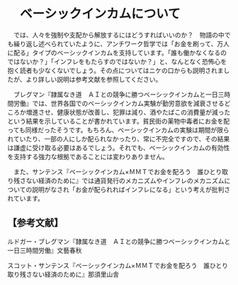 # 　ベーシックインカムについて

　では、人々を強制や支配から解放するにはどうすればいいのか？　物語の中でも繰り返し述べられていたように、アンチワーク哲学では「お金を刷って、万人に配る」タイプのベーシックインカムを支持しています。「誰も働かなくなるのではないか？」「インフレをもたらすのではないか？」と、なんとなく恐怖心を抱く読者も少なくないでしょう。その点についてはニケの口からも説明されましたが、より詳しい説明は参考文献を参照してください。

　ブレグマン『隷属なき道　ＡＩとの競争に勝つベーシックインカムと一日三時間労働』では、世界各国でのベーシックインカム実験が勤労意欲を減衰させるどころか増進させ、健康状態が改善し、犯罪は減り、酒やたばこの消費量が減ったという結果を示していることが書かれています。貧民街の薬物中毒者にお金を配っても同様だったそうです。もちろん、ベーシックインカムの実験は期間が限られていたり、一部の人にしか配られなかったり、常に不完全ですので、その結果は謙虚に受け取る必要はあるでしょう。それでも、ベーシックインカムの有効性を支持する強力な根拠であることには変わりありません。

　また、サンテンス『ベーシックインカム×ＭＭＴでお金を配ろう　誰ひとり取り残さない経済のために』では通貨発行のメカニズムやインフレのメカニズムについての説明がなされ「お金が配られればインフレになる」という考えが批判されています。

## 【参考文献】
ルドガー・ブレグマン『隷属なき道　ＡＩとの競争に勝つベーシックインカムと一日三時間労働』文藝春秋

スコット・サンテンス『ベーシックインカム×ＭＭＴでお金を配ろう　誰ひとり取り残さない経済のために』那須里山舎